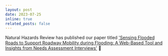 ```yaml
---
layout: post
date: 2023-07-25
inline: true
related_posts: false
---
```

Natural Hazards Review has published our paper titled <a href="https://ascelibrary-org.ezproxy.rice.edu/doi/full/10.1061/NHREFO.NHENG-1753">'Sensing Flooded Roads to Support Roadway Mobility during Flooding: A Web-Based Tool and Insights from Needs Assessment Interviews'</a> :tada: